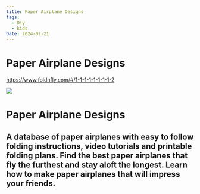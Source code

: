```yaml
---
title: Paper Airplane Designs
tags:
  - Diy
  - kids
Date: 2024-02-21
---
```


# Paper Airplane Designs

<https://www.foldnfly.com/#/1-1-1-1-1-1-1-1-2>

![](../_asset/2024-01-25_PaperAirplaneDesigns_image_1.png)
# Paper Airplane Designs

## A database of paper airplanes with easy to follow folding instructions, video tutorials and printable folding plans. Find the best paper airplanes that fly the furthest and stay aloft the longest. Learn how to make paper airplanes that will impress your friends.
